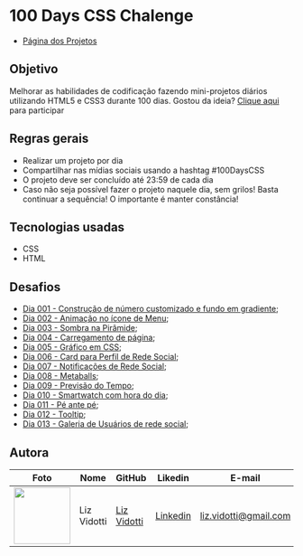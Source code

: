 # 100 Days CSS Chalenge
* [Página dos Projetos](https://lizvidotti91.github.io/100-days-css-chalenge/)

## Objetivo

Melhorar as habilidades de codificação fazendo mini-projetos diários utilizando HTML5 e CSS3 durante 100 dias.
Gostou da ideia? [Clique aqui](https://100dayscss.com/) para participar

## Regras gerais

*   Realizar um projeto por dia
*   Compartilhar nas mídias sociais usando a hashtag #100DaysCSS
*   O projeto deve ser concluído até 23:59 de cada dia
* Caso não seja possível fazer o projeto naquele dia, sem grilos! Basta continuar a sequência! O importante é manter constância!

## Tecnologias usadas

*   CSS
*   HTML

## Desafios

*   [Dia 001 - Construção de número customizado e fundo em gradiente](https://github.com/lizvidotti91/100-days-css-chalenge/tree/main/Dia%20001); 
* [Dia 002 - Animação no ícone de Menu](https://github.com/lizvidotti91/100-days-css-chalenge/tree/main/Dia%20002); 
* [Dia 003 - Sombra na Pirâmide](https://github.com/lizvidotti91/100-days-css-chalenge/tree/main/Dia%20003); 
* [Dia 004 - Carregamento de página](https://github.com/lizvidotti91/100-days-css-chalenge/tree/main/Dia%20004); 
* [Dia 005 - Gráfico em CSS](https://github.com/lizvidotti91/100-days-css-chalenge/tree/main/Dia%20005); 
* [Dia 006 - Card para Perfil de Rede Social](https://github.com/lizvidotti91/100-days-css-chalenge/tree/main/Dia%20006); 
* [Dia 007 - Notificações de Rede Social](https://github.com/lizvidotti91/100-days-css-chalenge/tree/main/Dia%20007); 
* [Dia 008 - Metaballs](https://github.com/lizvidotti91/100-days-css-chalenge/tree/main/Dia%20008); 
* [Dia 009 - Previsão do Tempo](https://github.com/lizvidotti91/100-days-css-chalenge/tree/main/Dia%20009); 
* [Dia 010 - Smartwatch com hora do dia](https://github.com/lizvidotti91/100-days-css-chalenge/tree/main/Dia%20010); 
* [Dia 011 - Pé ante pé](https://github.com/lizvidotti91/100-days-css-chalenge/tree/main/Dia%20011); 
* [Dia 012 - Tooltip](https://github.com/lizvidotti91/100-days-css-chalenge/tree/main/Dia%20012); 
* [Dia 013 - Galeria de Usuários de rede social](https://github.com/lizvidotti91/100-days-css-chalenge/tree/main/Dia%20013); 

## Autora

| Foto                                       | Nome        | GitHub                                         | Likedin                                                 | E-mail                |
| ------------------------------------------ | ----------- | ---------------------------------------------- | ------------------------------------------------------- | --------------------- |
| <img src="https://github.com/lizvidotti91.png" width="100px"> | Liz Vidotti | [Liz Vidotti](https://github.com/lizvidotti91) | [Linkedin](https://www.linkedin.com/in/elisetevidotti/) | liz.vidotti@gmail.com |
